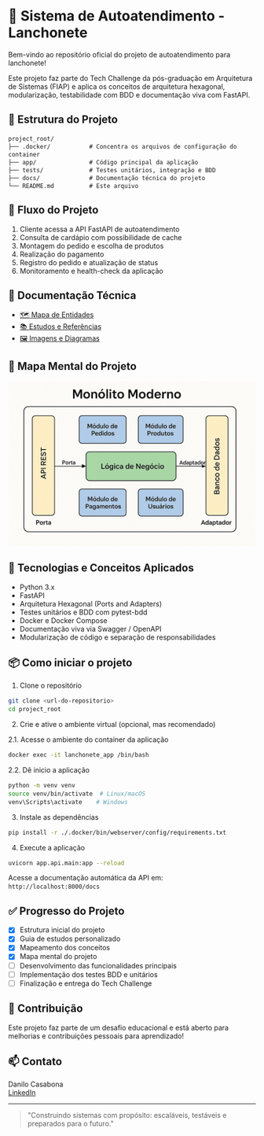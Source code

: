 # 🍔 Sistema de Autoatendimento - Lanchonete

Bem-vindo ao repositório oficial do projeto de autoatendimento para lanchonete!

Este projeto faz parte do Tech Challenge da pós-graduação em Arquitetura de Sistemas (FIAP) e aplica os conceitos de arquitetura hexagonal, modularização, testabilidade com BDD e documentação viva com FastAPI.

## 📂 Estrutura do Projeto

```
project_root/
├── .docker/           # Concentra os arquivos de configuração do container
├── app/               # Código principal da aplicação
├── tests/             # Testes unitários, integração e BDD
├── docs/              # Documentação técnica do projeto
└── README.md          # Este arquivo
```

## 🧭 Fluxo do Projeto

1. Cliente acessa a API FastAPI de autoatendimento
2. Consulta de cardápio com possibilidade de cache
3. Montagem do pedido e escolha de produtos
4. Realização do pagamento
5. Registro do pedido e atualização de status
6. Monitoramento e health-check da aplicação

## 🧩 Documentação Técnica

- [🗺️ Mapa de Entidades](docs/arquitetura/mapa-de-entidades.md)
- [📚 Estudos e Referências](docs/estudo/)
- [🖼️ Imagens e Diagramas](docs/imagens/)

## 🧠 Mapa Mental do Projeto

![Mapa Mental](/docs/imagens/mapa_mental_arquitetura_lanchonete.jpeg)

## 🚀 Tecnologias e Conceitos Aplicados

- Python 3.x
- FastAPI
- Arquitetura Hexagonal (Ports and Adapters)
- Testes unitários e BDD com pytest-bdd
- Docker e Docker Compose
- Documentação viva via Swagger / OpenAPI
- Modularização de código e separação de responsabilidades

## 📦 Como iniciar o projeto

1. Clone o repositório

```bash
git clone <url-do-repositorio>
cd project_root
```

2. Crie e ative o ambiente virtual (opcional, mas recomendado)

2.1. Acesse o ambiente do container da aplicação
```bash
docker exec -it lanchonete_app /bin/bash
```

2.2. Dê inicio a aplicação
```bash
python -m venv venv
source venv/bin/activate  # Linux/macOS
venv\Scripts\activate    # Windows
```

3. Instale as dependências

```bash
pip install -r ./.docker/bin/webserver/config/requirements.txt
```

4. Execute a aplicação

```bash
uvicorn app.api.main:app --reload
```

Acesse a documentação automática da API em: `http://localhost:8000/docs`

## ✅ Progresso do Projeto

- [x] Estrutura inicial do projeto
- [x] Guia de estudos personalizado
- [x] Mapeamento dos conceitos
- [x] Mapa mental do projeto
- [ ] Desenvolvimento das funcionalidades principais
- [ ] Implementação dos testes BDD e unitários
- [ ] Finalização e entrega do Tech Challenge

## 📝 Contribuição

Este projeto faz parte de um desafio educacional e está aberto para melhorias e contribuições pessoais para aprendizado!

## 📫 Contato

Danilo Casabona  
[LinkedIn](https://www.linkedin.com/in/danilocasabona/)

---

> "Construindo sistemas com propósito: escaláveis, testáveis e preparados para o futuro."
